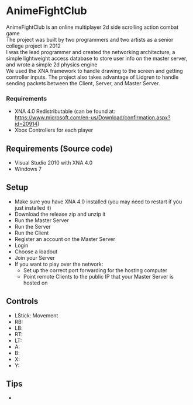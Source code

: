 # AnimeFightClub

AnimeFightClub is an online multiplayer 2d side scrolling action combat game  
The project was built by two programmers and two artists as a senior college project in 2012  
I was the lead programmer and created the networking architecture, a simple lightweight access database to store user info on the master server, and wrote a simple 2d physics engine  
We used the XNA framework to handle drawing to the screen and getting controller inputs. The project also takes advantage of Lidgren to handle sending packets between the Client, Server, and Master Server.

### Requirements
- XNA 4.0 Redistributable (can be found at: https://www.microsoft.com/en-us/Download/confirmation.aspx?id=20914)
- Xbox Controllers for each player

## Requirements (Source code)

- Visual Studio 2010 with XNA 4.0
- Windows 7

## Setup

- Make sure you have XNA 4.0 installed (you may need to restart if you just installed it)
- Download the release zip and unzip it
- Run the Master Server
- Run the Server
- Run the Client
- Register an account on the Master Server
- Login
- Choose a loadout
- Join your Server
- If you want to play over the network:
  - Set up the correct port forwarding for the hosting computer
  - Point remote Clients to the public IP that your Master Server is hosted on

## Controls

- LStick: Movement
- RB: 
- LB: 
- RT: 
- LT: 
- A: 
- B: 
- X: 
- Y: 

## Tips

- 
